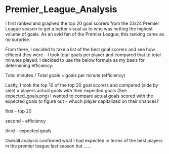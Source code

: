 # Premier_League_Analysis

I first ranked and graphed the top 20 goal scorers from the 23/24 Premier League season to get a better visual as to who was netting the highest volume of goals. As an avid fan of the Premier League, this ranking came as no surprise.

From there, I decided to take a list of the best goal scorers and see how efficent they were - I took total goals per player and compared that to total minutes played. I decided to use the below formula as my basis for determining efficiency:

Total minutes / Total goals = goals per minute (efficiency) 

Lastly, I took the top 10 of the top 20 goal scorers and compared (side by side) a players actual goals with their expected goals (See expected_goals.png)
I wanted to compare actual goals scored with the expected goals to figure out - whuch player capitalized on their chances? 


first - top 20

second - efficiency 

third - expected goals

Overall analysis confirmed what I had expected in terms of the best players in the premier league last season but ......
